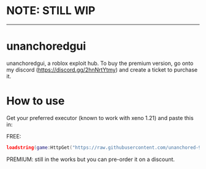 # NOTE: STILL WIP
------------------------------------------------------
# unanchoredgui
unanchoredgui, a roblox exploit hub. To buy the premium version, go onto my discord (https://discord.gg/2hnNrtYtmy) and create a ticket to purchase it.

# How to use
Get your preferred executor (known to work with xeno 1.21) and paste this in:

FREE:
```lua
loadstring(game:HttpGet("https://raw.githubusercontent.com/unanchored-99/unanchoredgui/refs/heads/main/freevers.txt"))()
```
PREMIUM: still in the works but you can pre-order it on a discount.

